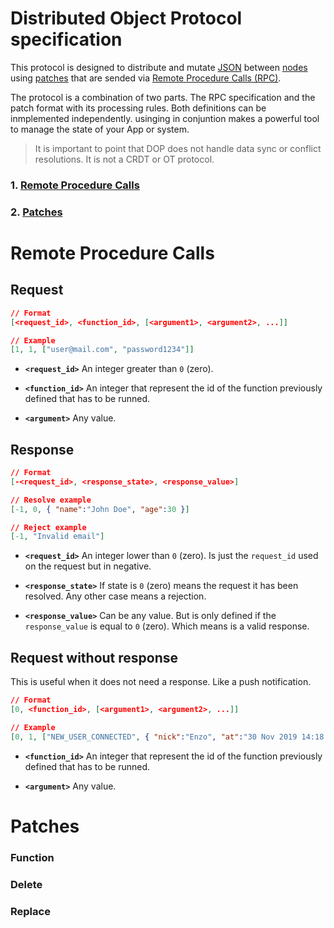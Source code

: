 # Distributed Object Protocol specification

This protocol is designed to distribute and mutate [JSON](https://en.wikipedia.org/wiki/JSON) between [nodes](<https://en.wikipedia.org/wiki/Node_(networking)>) using [patches](https://tools.ietf.org/html/rfc7386) that are sended via [Remote Procedure Calls (RPC)](https://en.wikipedia.org/wiki/Remote_procedure_call).

The protocol is a combination of two parts. The RPC specification and the patch format with its processing rules. Both definitions can be inmplemented independently. usinging in conjuntion makes a powerful tool to manage the state of your App or system.

> It is important to point that DOP does not handle data sync or conflict resolutions. It is not a CRDT or OT protocol.

### 1. [Remote Procedure Calls](#Remote-Procedure-Calls)

### 2. [Patches](#Patches)

# Remote Procedure Calls

## Request

```json
// Format
[<request_id>, <function_id>, [<argument1>, <argument2>, ...]]

// Example
[1, 1, ["user@mail.com", "password1234"]]
```

- **`<request_id>`** An integer greater than `0` (zero).

- **`<function_id>`** An integer that represent the id of the function previously defined that has to be runned.

- **`<argument>`** Any value.

## Response

```json
// Format
[-<request_id>, <response_state>, <response_value>]

// Resolve example
[-1, 0, { "name":"John Doe", "age":30 }]

// Reject example
[-1, "Invalid email"]
```

- **`<request_id>`** An integer lower than `0` (zero). Is just the `request_id` used on the request but in negative.

- **`<response_state>`** If state is `0` (zero) means the request it has been resolved. Any other case means a rejection.

- **`<response_value>`** Can be any value. But is only defined if the `response_value` is equal to `0` (zero). Which means is a valid response.

## Request without response

This is useful when it does not need a response. Like a push notification.

```json
// Format
[0, <function_id>, [<argument1>, <argument2>, ...]]

// Example
[0, 1, ["NEW_USER_CONNECTED", { "nick":"Enzo", "at":"30 Nov 2019 14:18:31" }]]
```

- **`<function_id>`** An integer that represent the id of the function previously defined that has to be runned.

- **`<argument>`** Any value.

# Patches

### Function

### Delete

### Replace
